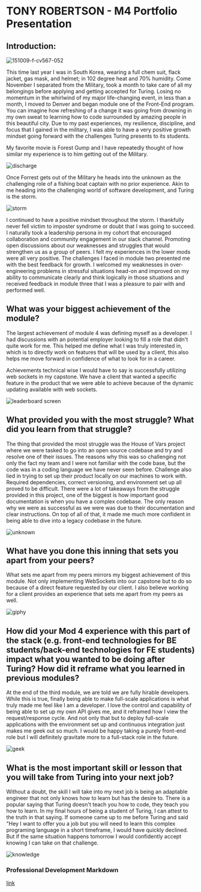 # TONY ROBERTSON - M4 Portfolio Presentation 

## Introduction:
![151009-f-cv567-052](https://user-images.githubusercontent.com/34175382/43537667-3303cb74-957d-11e8-9183-252fa96b1823.JPG)

This time last year I was in South Korea, wearing a full chem suit, flack jacket, gas mask, and helmet; in 102 degree heat and 70% humidity. Come November I separated from the Military, took a month to take care of all my belongings before applying and getting accepted for Turing. Losing no momentum in the whirlwind of my major life-changing event, in less than a month, I moved to Denver and began module one of the Front-End program. You can imagine how refreshing of a change it was going from drowning in my own sweat to learning how to code surrounded by amazing people in this beautiful city. Due to my past experiences, my resilience, discipline, and focus that I gained in the military, I was able to have a very positive growth mindset going forward with the challenges Turing presents to its students.

My favorite movie is Forest Gump and I have repeatedly thought of how similar my experience is to him getting out of the Military. 

![discharge](https://user-images.githubusercontent.com/34175382/43538690-f08187ca-957f-11e8-866b-2997dbdae4e0.gif)

Once Forrest gets out of the Military he heads into the unknown as the challenging role of a fishing boat captain with no prior experience. Akin to me heading into the challenging world of software development, and Turing is the storm.

![storm](https://user-images.githubusercontent.com/34175382/43538986-cb3903ca-9580-11e8-908c-5edfded01b89.gif)



I continued to have a positive mindset throughout the storm. I thankfully never fell victim to imposter syndrome or doubt that I was going to succeed. I naturally took a leadership persona in my cohort that encouraged collaboration and community engagement in our slack channel. Promoting open discussions about our weaknesses and struggles that would strengthen us as a group of peers. I felt my experiences in the lower mods were all very positive. The challenges I faced in module two presented me with the best feedback for growth. I welcomed my weaknesses in over-engineering problems in stressful situations head-on and improved on my ability to communicate clearly and think logically in those situations and received feedback in module three that I was a pleasure to pair with and performed well.


## What was your biggest achievement of the module?
The largest achievement of module 4 was defining myself as a developer. I had discussions with an potential employer looking to fill a role that didn't quite work for me. This helped me define what I was truly interested in, which is to directly work on features that will be used by a client, this also helps me move forward in confidence of what to look for in a career.

Achievements technical wise I would have to say is successfully utilizing web sockets in my capstone. We have a client that wanted a specific feature in the product that we were able to achieve because of the dynamic updating available with web sockets.

![leaderboard screen](https://media.giphy.com/media/NU9KLK17orDnEoCPL4/giphy.gif)


## What provided you with the most struggle? What did you learn from that struggle?
The thing that provided the most struggle was the House of Vars project where we were tasked to go into an open source codebase and try and resolve one of their issues. The reasons why this was so challenging not only the fact my team and I were not familiar with the code base, but the code was in a coding language we have never seen before. Challenge also lied in trying to set up their product locally on our machines to work with. Required dependencies, correct versioning, and environment set up all proved to be difficult. There were a lot of takeaways from the struggle provided in this project, one of the biggest is how important good documentation is when you have a complex codebase. The only reason why we were as successful as we were was due to their documentation and clear instructions. On top of all of that, it made me much more confident in being able to dive into a legacy codebase in the future.

![unknown](https://user-images.githubusercontent.com/34175382/43539463-2d39e02a-9582-11e8-8f05-e724d4441913.gif)



## What have you done this inning that sets you apart from your peers?
What sets me apart from my peers mirrors my biggest achievement of this module. Not only implementing WebSockets into our capstone but to do so because of a direct feature requested by our client. I also believe working for a client provides an experience that sets me apart from my peers as well.

![giphy](https://user-images.githubusercontent.com/34175382/43539741-f8357e42-9582-11e8-90ef-4cee1fd704a6.gif)


## How did your Mod 4 experience with this part of the stack (e.g. front-end technologies for BE students/back-end technologies for FE students) impact what you wanted to be doing after Turing? How did it reframe what you learned in previous modules?
At the end of the third module, we are told we are fully hirable developers. While this is true, finally being able to make full-scale applications is what truly made me feel like I am a developer. I love the control and capability of being able to set up my own API gives me, and it reframed how I view the request/response cycle. And not only that but to deploy full-scale applications with the environment set up and continuous integration just makes me geek out so much. I would be happy taking a purely front-end role but I will definitely gravitate more to a full-stack role in the future.

![geek](https://user-images.githubusercontent.com/34175382/43539955-9fc9f6ce-9583-11e8-8c40-9e9138757c3f.gif)


## What is the most important skill or lesson that you will take from Turing into your next job?
Without a doubt, the skill I will take into my next job is being an adaptable engineer that not only knows how to learn but has the desire to. There is a popular saying that Turing doesn't teach you how to code, they teach you how to learn. In my final hours of being a student of Turing, I can attest to the truth in that saying. If someone came up to me before Turing and said "Hey I want to offer you a job but you will need to learn this complex programing language in a short timeframe, I would have quickly declined. But if the same situation happens tomorrow I would confidently accept knowing I can take on that challenge.

![knowledge](https://user-images.githubusercontent.com/34175382/43540068-ea508ca8-9583-11e8-9ca0-c1e74e5f69d6.gif)

### Professional Development Markdown
[link](https://gist.github.com/tonyr729/fadd54638f65d7b1f37ff03ad1fb0498)
